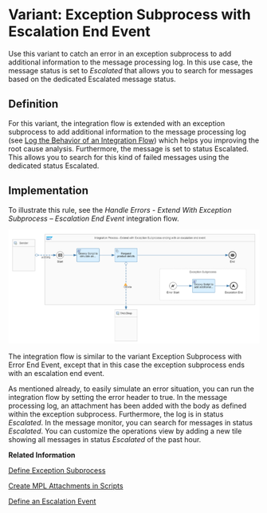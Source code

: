 <!-- loio5649cde1d7e549bbb22a4869b1ac0ab2 -->

# Variant: Exception Subprocess with Escalation End Event

Use this variant to catch an error in an exception subprocess to add additional information to the message processing log. In this use case, the message status is set to *Escalated* that allows you to search for messages based on the dedicated Escalated message status.



<a name="loio5649cde1d7e549bbb22a4869b1ac0ab2__section_yhz_xmq_qnb"/>

## Definition

For this variant, the integration flow is extended with an exception subprocess to add additional information to the message processing log \(see [Log the Behavior of an Integration Flow](log-the-behavior-of-an-integration-flow-5a3ec6d.md)\) which helps you improving the root cause analysis. Furthermore, the message is set to status Escalated. This allows you to search for this kind of failed messages using the dedicated status Escalated.



<a name="loio5649cde1d7e549bbb22a4869b1ac0ab2__section_c4d_zmq_qnb"/>

## Implementation

To illustrate this rule, see the *Handle Errors - Extend With Exception Subprocess – Escalation End Event* integration flow.

![](images/Exception_Subprocess_with_Escalation_End_Event_5654773.png)

The integration flow is similar to the variant Exception Subprocess with Error End Event, except that in this case the exception subprocess ends with an escalation end event.

As mentioned already, to easily simulate an error situation, you can run the integration flow by setting the error header to true. In the message processing log, an attachment has been added with the body as defined within the exception subprocess. Furthermore, the log is in status *Escalated*. In the message monitor, you can search for messages in status *Escalated*. You can customize the operations view by adding a new tile showing all messages in status *Escalated* of the past hour.

**Related Information**  


[Define Exception Subprocess](define-exception-subprocess-690e078.md "")

[Create MPL Attachments in Scripts](create-mpl-attachments-in-scripts-17dba92.md "")

[Define an Escalation Event](define-an-escalation-event-f5b3ac8.md "")


